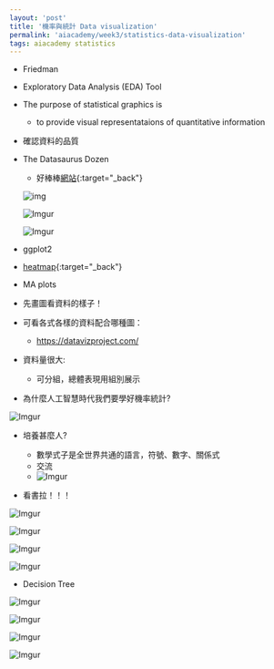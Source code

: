 ```yaml
---
layout: 'post'
title: '機率與統計 Data visualization'
permalink: 'aiacademy/week3/statistics-data-visualization'
tags: aiacademy statistics
---
```


- Friedman

- Exploratory Data Analysis (EDA) Tool

- The purpose of statistical graphics is
  - to provide visual representataions of quantitative information

- 確認資料的品質

- The Datasaurus Dozen

   - 好棒棒[網站](https://blog.revolutionanalytics.com/2017/05/the-datasaurus-dozen.html){:target="_back"}

   ![img](https://d2f99xq7vri1nk.cloudfront.net/DataDino-600x455.gif)


   ![Imgur](https://i.imgur.com/ZZYpUxv.jpg)

   ![Imgur](https://i.imgur.com/WwqXbzo.jpg)

- ggplot2

- [heatmap](https://heatmap.com/){:target="_back"}

- MA plots

- 先畫圖看資料的樣子！

- 可看各式各樣的資料配合哪種圖：
   - https://datavizproject.com/

- 資料量很大:
   - 可分組，總體表現用組別展示

- 為什麼人工智慧時代我們要學好機率統計?

![Imgur](https://i.imgur.com/0CWWDul.jpg)

- 培養甚麼人?
   - 數學式子是全世界共通的語言，符號、數字、關係式
   - 交流
   - ![Imgur](https://i.imgur.com/Cp9nh8u.jpg)

- 看書拉！！！

![Imgur](https://i.imgur.com/fz36QDB.jpg)

![Imgur](https://i.imgur.com/8ehTtOK.jpg)

![Imgur](https://i.imgur.com/zALl3Ul.jpg)

![Imgur](https://i.imgur.com/UZ8dDCf.jpg)

- Decision Tree

![Imgur](https://i.imgur.com/7pIyqdB.jpg)

![Imgur](https://i.imgur.com/pfUM6QH.jpg)

![Imgur](https://i.imgur.com/vpeY7sx.jpg)

![Imgur](https://i.imgur.com/JoDw5hc.jpg)
